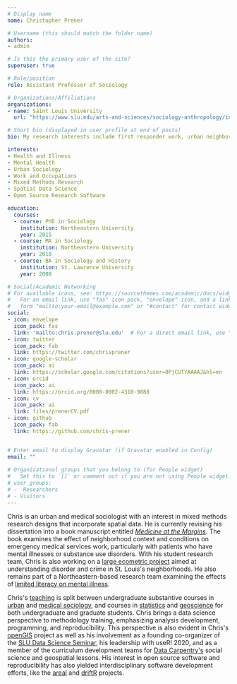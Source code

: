 ```yaml
---
# Display name
name: Christopher Prener

# Username (this should match the folder name)
authors:
- admin

# Is this the primary user of the site?
superuser: true

# Role/position
role: Assistant Professor of Sociology

# Organizations/Affiliations
organizations:
- name: Saint Louis University
  url: "https://www.slu.edu/arts-and-sciences/sociology-anthropology/index.php"

# Short bio (displayed in user profile at end of posts)
bio: My research interests include first responder work, urban neighborhood disorder, and tracing the effects of place on poor health outcomes.

interests:
- Health and Illness
- Mental Health
- Urban Sociology
- Work and Occupations
- Mixed Methods Research
- Spatial Data Science
- Open Source Research Software

education:
  courses:
  - course: PhD in Sociology
    institution: Northeastern University
    year: 2015
  - course: MA in Sociology
    institution: Northeastern University
    year: 2010
  - course: BA in Sociology and History
    institution: St. Lawrence University
    year: 2008

# Social/Academic Networking
# For available icons, see: https://sourcethemes.com/academic/docs/widgets/#icons
#   For an email link, use "fas" icon pack, "envelope" icon, and a link in the
#   form "mailto:your-email@example.com" or "#contact" for contact widget.
social:
- icon: envelope
  icon_pack: fas
  link: 'mailto:chris.prener@slu.edu'  # For a direct email link, use "mailto:test@example.org".
- icon: twitter
  icon_pack: fab
  link: https://twitter.com/chrisprener
- icon: google-scholar
  icon_pack: ai
  link: https://scholar.google.com/citations?user=0PjCUTYAAAAJ&hl=en
- icon: orcid
  icon_pack: ai
  link: https://orcid.org/0000-0002-4310-9888
- icon: cv
  icon_pack: ai
  link: files/prenerCV.pdf
- icon: github
  icon_pack: fab
  link: https://github.com/chris-prener


# Enter email to display Gravatar (if Gravatar enabled in Config)
email: ""
  
# Organizational groups that you belong to (for People widget)
#   Set this to `[]` or comment out if you are not using People widget.  
# user_groups:
# -  Researchers
# - Visitors
---
```


Chris is an urban and medical sociologist with an interest in mixed methods research designs that incorporate spatial data. He is currently revising his dissertation into a book manuscript entitled [*Medicine at the Margins*](/project/ems/). The book examines the effect of neighborhood context and conditions on emergency medical services work, particularly with patients who have mental illnesses or substance use disorders. With his student research team, Chris is also working on a [large ecometric project](/project/ecometrics/) aimed at understanding disorder and crime in St. Louis's neighborhoods. He also remains part of a Northeastern-based research team examining the effects of [limited literacy on mental illness](/project/literacy/).

Chris's [teaching](#teaching) is split between undergraduate substantive courses in [urban](/courses/urbanwire/) and [medical sociology](/courses/introsoc/), and  courses in [statistics](/courses/quantanalysis/) and [geoscience](/courses/introgis/) for both undergraduate and graduate students. Chris brings a data science perspective to methodology training, emphasizing analysis development, programming, and reproducibility. This perspective is also evident in Chris's [openGIS](/project/opengis/) project as well as his involvement as a founding co-organizer of the [SLU Data Science Seminar](https://slu-dss.github.io), his leadership with useR! 2020, and as a member of the curriculum development teams for [Data Carpentry's](http://datacarpentry.org) social science and geospatial lessons. His interest in open source software and reproducibility has also yielded interdisciplinary software development efforts, like the [areal](https://slu-opengis.github.io/areal/) and [driftR](/project/driftr/) projects.
